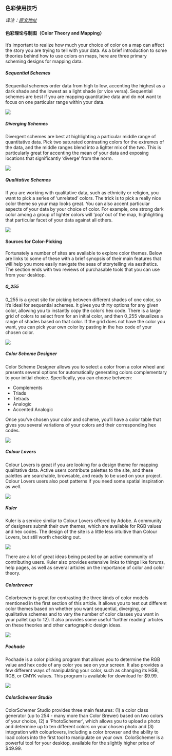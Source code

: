 ### 色彩使用技巧

_译注：[原文地址](https://www.mapbox.com/tilemill/docs/guides/tips-for-color/)_

#### 色彩理论与制图（Color Theory and Mapping）

It’s important to realize how much your choice of color on a map can affect the story you are trying to tell with your data. As a brief introduction to some theories behind how to use colors on maps, here are three primary scheming designs for mapping data.

##### Sequential Schemes

Sequential schemes order data from high to low, accenting the highest as a dark shade and the lowest as a light shade (or vice versa). Sequential schemes are best if you are mapping quantitative data and do not want to focus on one particular range within your data.

![](https://www.mapbox.com/tilemill/assets/pages/sequential.png)

##### Diverging Schemes

Divergent schemes are best at highlighting a particular middle range of quantitative data. Pick two saturated contrasting colors for the extremes of the data, and the middle ranges blend into a lighter mix of the two. This is particularly great for accenting the mean of your data and exposing locations that significantly ‘diverge’ from the norm.

![](https://www.mapbox.com/tilemill/assets/pages/diverging.png)

##### Qualitative Schemes

If you are working with qualitative data, such as ethnicity or religion, you want to pick a series of ‘unrelated’ colors. The trick is to pick a really nice color theme so your map looks great. You can also accent particular aspects of your data by your choice of color. For example, one strong dark color among a group of lighter colors will ‘pop’ out of the map, highlighting that particular facet of your data against all others.

![](https://www.mapbox.com/tilemill/assets/pages/qualitative.png)

#### Sources for Color-Picking

Fortunately a number of sites are available to explore color themes. Below are links to some of these with a brief synopsis of their main features that will help you more easily navigate the seas of storytelling via aesthetics. The section ends with two reviews of purchasable tools that you can use from your desktop.

##### 0\_255

0\_255 is a great site for picking between different shades of one color, so it’s ideal for sequential schemes. It gives you thirty options for any given color, allowing you to instantly copy the color’s hex code. There is a large grid of colors to select from for an initial color, and then 0\_255 visualizes a range of shades based on that color. If the grid does not have the color you want, you can pick your own color by pasting in the hex code of your chosen color.

![](https://www.mapbox.com/tilemill/assets/pages/0_255_0.jpg)

##### Color Scheme Designer

Color Scheme Designer allows you to select a color from a color wheel and presents several options for automatically generating colors complementary to your initial choice. Specifically, you can choose between:

- Complements
- Triads
- Tetrads
- Analogic
- Accented Analogic

Once you’ve chosen your color and scheme, you’ll have a color table that gives you several variations of your colors and their corresponding hex codes.

![](https://www.mapbox.com/tilemill/assets/pages/colorschemedesigner_1.jpg)

##### Colour Lovers

Colour Lovers is great if you are looking for a design theme for mapping qualitative data. Active users contribute palettes to the site, and these palettes are searchable, browsable, and ready to be used on your project. Colour Lovers users also post patterns if you need some spatial inspiration as well.

![](https://www.mapbox.com/tilemill/assets/pages/colourlovers_0.jpg)

##### Kuler

Kuler is a service similar to Colour Lovers offered by Adobe. A community of designers submit their own themes, which are available for RGB values and hex codes. The design of the site is a little less intuitive than Colour Lovers, but still worth checking out.

![](https://www.mapbox.com/tilemill/assets/pages/kuler_1.jpg)

There are a lot of great ideas being posted by an active community of contributing users. Kuler also provides extensive links to things like forums, help pages, as well as several articles on the importance of color and color theory.

##### Colorbrewer

Colorbrewer is great for contrasting the three kinds of color models mentioned in the first section of this article. It allows you to test out different color themes based on whether you want sequential, diverging, or qualitative schemes and to vary the number of color classes you want in your pallet (up to 12). It also provides some useful ‘further reading’ articles on these theories and other cartographic design ideas.

![](https://www.mapbox.com/tilemill/assets/pages/colorbrewer.jpg)

##### Pochade

Pochade is a color picking program that allows you to determine the RGB value and hex code of any color you see on your screen. It also provides a few different ways of manipulating your color, such as changing its HSB, RGB, or CMYK values. This program is available for download for $9.99.

![](https://www.mapbox.com/tilemill/assets/pages/pochade_0.jpg)

##### ColorSchemer Studio

ColorSchemer Studio provides three main features: (1) a color class generator (up to 254 - many more than Color Brewer) based on two colors of your choice, (2) a ‘PhotoSchemer’, which allows you to upload a photo and determine up to ten different colors on your chosen photo and (3) integration with colourlovers, including a color browser and the ability to load colors into the first tool to manipulate on your own. ColorSchemer is a powerful tool for your desktop, available for the slightly higher price of $49.99.
